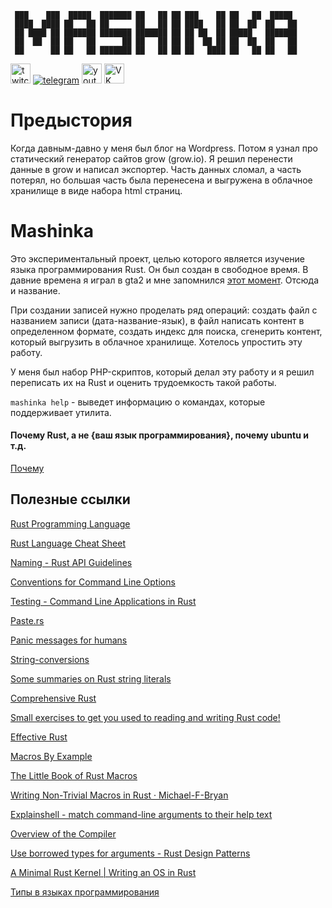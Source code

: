 ```
 ███    ███  █████  ███████ ██   ██ ██ ███    ██ ██   ██  █████  
 ████  ████ ██   ██ ██      ██   ██ ██ ████   ██ ██  ██  ██   ██
 ██ ████ ██ ███████ ███████ ███████ ██ ██ ██  ██ █████   ███████
 ██  ██  ██ ██   ██      ██ ██   ██ ██ ██  ██ ██ ██  ██  ██   ██
 ██      ██ ██   ██ ███████ ██   ██ ██ ██   ████ ██   ██ ██   ██
```                                                             
<a alt="twitch" href="twitch.tv/radiopapus"><img src="https://upload.wikimedia.org/wikipedia/commons/3/3a/Twitch_mit_Glitch.png" alt="twitch" height="32"/></a>
[![telegram](https://upload.wikimedia.org/wikipedia/commons/thumb/5/5a/Telegram_2019_simple_logo.svg/32px-Telegram_2019_simple_logo.svg.png)](https://t.me/radiopapus)
<a alt="youtube" href="https://www.youtube.com/@radiopapus"><img src="https://upload.wikimedia.org/wikipedia/commons/9/98/YouTube_Play_Button_Free.png" alt="youtube" height="32"/></a>
<a alt="VK" href="https://vk.com/radiopapus"><img src="https://upload.wikimedia.org/wikipedia/commons/4/47/V_Kontakte_Russian_V.png" alt="VK" height="32"/></a>

# Предыстория
Когда давным-давно у меня был блог на Wordpress. Потом я узнал про статический генератор
сайтов grow (grow.io). Я решил перенести данные в grow и написал экспортер. Часть данных сломал, а часть потерял, 
но большая часть была перенесена и выгружена в облачное хранилище в виде набора html страниц.
  
# Mashinka

Это экспериментальный проект, целью которого является изучение языка программирования Rust.
Он был создан в свободное время. В давние времена я играл в gta2 и мне запомнился [этот момент](https://www.youtube.com/watch?v=poTdkwoPxiI). 
Отсюда и название.

При создании записей нужно проделать ряд операций: создать файл с названием записи
(дата-название-язык), в файл написать контент в определенном формате, создать индекс для поиска,
сгенерить контент, который выгрузить в облачное хранилище. Хотелось упростить эту работу.

У меня был набор PHP-скриптов, который делал эту работу и я решил переписать их на Rust и оценить трудоемкость 
такой работы.

```mashinka help``` - выведет информацию о командах, которые поддерживает
утилита.

#### Почему Rust, а не {ваш язык программирования}, почему ubuntu и т.д.
[Почему](https://www.youtube.com/watch?v=vC3jnJy_Ids&t=59s)

## Полезные ссылки
[Rust Programming Language](https://doc.rust-lang.org/book)

[Rust Language Cheat Sheet](https://cheats.rs/)

[Naming - Rust API Guidelines](https://rust-lang.github.io/api-guidelines/naming.html)

[Conventions for Command Line Options](https://nullprogram.com/blog/2020/08/01/)

[Testing - Command Line Applications in Rust](https://rust-cli.github.io/book/tutorial/testing.html)

[Paste.rs](https://paste.rs/web)

[Panic messages for humans](https://github.com/rust-cli/human-panic)

[String-conversions](https://profpatsch.de/notes/rust-string-conversions)

[Some summaries on Rust string literals](https://www.sobyte.net/post/2022-07/rust-string/)

[Comprehensive Rust](https://google.github.io/comprehensive-rust/welcome-day-1.html)

[Small exercises to get you used to reading and writing Rust code!](https://github.com/rust-lang/rustlings)

[Effective Rust](https://www.lurklurk.org/effective-rust/iterators.html)

[Macros By Example](https://doc.rust-lang.org/reference/macros-by-example.html)

[The Little Book of Rust Macros](https://veykril.github.io/tlborm/)

[Writing Non-Trivial Macros in Rust · Michael-F-Bryan](https://adventures.michaelfbryan.com/posts/non-trivial-macros/)

[Explainshell - match command-line arguments to their help text](https://explainshell.com/)

[Overview of the Compiler](https://rustc-dev-guide.rust-lang.org/overview.html)

[Use borrowed types for arguments - Rust Design Patterns](https://rust-unofficial.github.io/patterns/idioms/coercion-arguments.html)

[A Minimal Rust Kernel | Writing an OS in Rust](https://os.phil-opp.com/minimal-rust-kernel/)

[Типы в языках программирования](http://prog.tversu.ru/library/tapl.pdf)